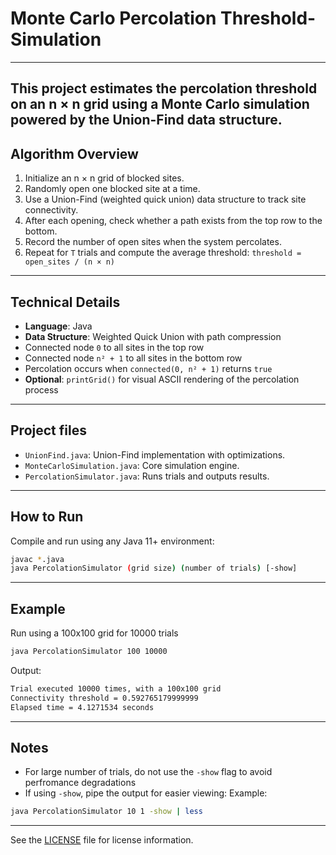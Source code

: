 # Monte Carlo Percolation Threshold-Simulation
---
This project estimates the percolation threshold on an n × n grid using a Monte Carlo simulation powered by the Union-Find data structure.
---
## Algorithm Overview
1. Initialize an n × n grid of blocked sites.
2. Randomly open one blocked site at a time.
3. Use a Union-Find (weighted quick union) data structure to track site connectivity.
4. After each opening, check whether a path exists from the top row to the bottom.
5. Record the number of open sites when the system percolates.
6. Repeat for `T` trials and compute the average threshold: 
   `threshold = open_sites / (n × n)`
---
## Technical Details
- **Language**: Java
- **Data Structure**: Weighted Quick Union with path compression
- Connected node `0` to all sites in the top row
- Connected node `n² + 1` to all sites in the bottom row
- Percolation occurs when `connected(0, n² + 1)` returns `true`
- **Optional**: `printGrid()` for visual ASCII rendering of the percolation process
---
## Project files
- `UnionFind.java`: Union-Find implementation with optimizations.
- `MonteCarloSimulation.java`: Core simulation engine.
- `PercolationSimulator.java`: Runs trials and outputs results.
---
## How to Run
Compile and run using any Java 11+ environment:

```bash
javac *.java
java PercolationSimulator (grid size) (number of trials) [-show]
```
---
## Example
Run using a 100x100 grid for 10000 trials
```bash
java PercolationSimulator 100 10000
```
Output:
```bash
Trial executed 10000 times, with a 100x100 grid
Connectivity threshold = 0.592765179999999
Elapsed time = 4.1271534 seconds
```
---
## Notes
- For large number of trials, do not use the `-show` flag to avoid perfromance degradations
- If using `-show`, pipe the output for easier viewing:
Example:
```bash
java PercolationSimulator 10 1 -show | less
```
---
See the [LICENSE](./LICENSE) file for license information.
